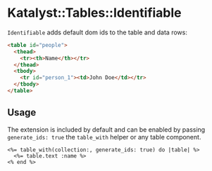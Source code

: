 # Katalyst::Tables::Identifiable

`Identifiable` adds default dom ids to the table and data rows:

```html
<table id="people">
  <thead>
    <tr><th>Name</th></tr>
  </thead>
  <tbody>
    <tr id="person_1"><td>John Doe</td></tr>
  </tbody>
</table>
```

## Usage

The extension is included by default and can be enabled by passing `generate_ids: true`
the `table_with` helper or any table component.

```erb
<%= table_with(collection:, generate_ids: true) do |table| %>
  <%= table.text :name %>
<% end %>
```
